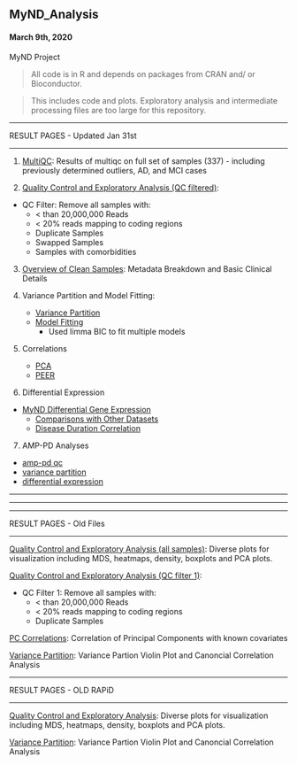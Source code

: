 ## MyND_Analysis
#### March 9th, 2020
MyND Project 

> All code is in R and depends on packages from CRAN and/ or Bioconductor.

> This includes code and plots. Exploratory analysis and intermediate processing files are too large for this repository.

**************************************
RESULT PAGES - Updated Jan 31st
**************************************

1. [MultiQC](https://rajlabmssm.github.io/MyND-Analysis/qc/multiqc_report.html): Results of multiqc on full set of samples (337) - including previously determined outliers, AD, and MCI cases


2. [Quality Control and Exploratory Analysis (QC filtered)](https://rajlabmssm.github.io/MyND-Analysis/qc/mynd_qc_output.html):
- QC Filter: Remove all samples with:
	- < than 20,000,000 Reads
	- < 20% reads mapping to coding regions
	- Duplicate Samples
	- Swapped Samples
	- Samples with comorbidities

3. [Overview of Clean Samples](https://rajlabmssm.github.io/MyND-Analysis/qc/mynd_overview_output.html): Metadata Breakdown and Basic Clinical Details

4. Variance Partition and Model Fitting:
	- [Variance Partition](https://rajlabmssm.github.io/MyND-Analysis/qc/var.part.all.html)
	- [Model Fitting](https://rajlabmssm.github.io/MyND-Analysis/qc/cov_selection.html)
		- Used limma BIC to fit multiple models

5. Correlations
	- [PCA](https://rajlabmssm.github.io/MyND-Analysis/qc/pca.corr.html)
	- [PEER](https://rajlabmssm.github.io/MyND-Analysis/qc/peer_correlation.html)

6. Differential Expression
- [MyND Differential Gene Expression](https://rajlabmssm.github.io/MyND-Analysis/de/dge/test.html)
	- [Comparisons with Other Datasets](https://rajlabmssm.github.io/MyND-Analysis/de/dge/comparisons.html)
	- [Disease Duration Correlation](https://rajlabmssm.github.io/MyND-Analysis/de/disease_duration/disease_duration.html)

7. AMP-PD Analyses
- [amp-pd qc](https://rajlabmssm.github.io/MyND-Analysis/amp-pd/amppdqc.html)
- [variance partition](https://rajlabmssm.github.io/MyND-Analysis/amp-pd/vp.html)
- [differential expression](https://rajlabmssm.github.io/MyND-Analysis/amp-pd/output.html)
-------------------------------------
-------------------------------------
**************************************
RESULT PAGES - Old Files
**************************************

[Quality Control and Exploratory Analysis (all samples)](https://rajlabmssm.github.io/MyND-Analysis/old_files/mynd.qc.html): Diverse plots for visualization including MDS, heatmaps, density, boxplots and PCA plots.

[Quality Control and Exploratory Analysis (QC filter 1)](https://rajlabmssm.github.io/MyND-Analysis/old_files/filtered.qc.html):
- QC Filter 1: Remove all samples with:
	- < than 20,000,000 Reads
	- < 20% reads mapping to coding regions
	- Duplicate Samples

[PC Correlations](https://rajlabmssm.github.io/MyND-Analysis/old_files/pca.corr.html): Correlation of Principal Components with known covariates

[Variance Partition](https://rajlabmssm.github.io/MyND-Analysis/old_files/variance.partition.html): Variance Partion Violin Plot and Canoncial Correlation Analysis


**************************************
RESULT PAGES - OLD RAPiD
**************************************

[Quality Control and Exploratory Analysis](https://rajlabmssm.github.io/MyND-Analysis/old_files/mynd.qc2.html): Diverse plots for visualization including MDS, heatmaps, density, boxplots and PCA plots.

[Variance Partition](https://rajlabmssm.github.io/MyND-Analysis/old_files/mynd.variance_partition.html): Variance Partion Violin Plot and Canoncial Correlation Analysis
